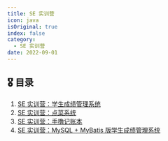 ```yaml
---
title: SE 实训营
icon: java
isOriginal: true
index: false
category:
  - SE 实训营
date: 2022-09-01
---
```


## 🎖️ 目录
1. [SE 实训营：学生成绩管理系统](2022-03-01-score-management.md)
2. [SE 实训营：点菜系统](2022-03-02-order-system.md)
3. [SE 实训营：手撸记账本](2022-03-03-tally-book.md)
4. [SE 实训营：MySQL + MyBatis 版学生成绩管理系统](2022-03-04-mysql-mybatis-score-management.md)


